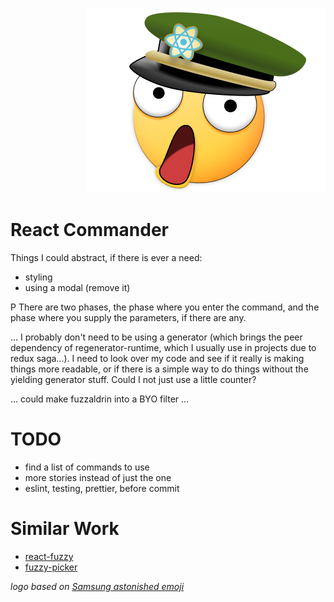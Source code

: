 <p align="right"><img alt="😲" src="logo.png"></p>

# React Commander


Things I could abstract, if there is ever a need:
- styling
- using a modal (remove it)

P
There are two phases, the phase where you enter the command, and the phase where you supply the parameters, if there are any.

... I probably don't need to be using a generator (which brings the peer dependency of regenerator-runtime, which I usually use in projects due to redux saga...). I need to look over my code and see if it really is making things more readable, or if there is a simple way to do things without the yielding generator stuff. Could I not just use a little counter?

... could make fuzzaldrin into a BYO filter ...

# TODO
- find a list of commands to use
- more stories instead of just the one
- eslint, testing, prettier, before commit

# Similar Work
- [react-fuzzy](https://github.com/ritz078/react-fuzzy-search)
- [fuzzy-picker](https://github.com/1egoman/fuzzy-picker)

*logo based on [Samsung astonished emoji](https://emojipedia.org/samsung/galaxy-s7/astonished-face/)*
